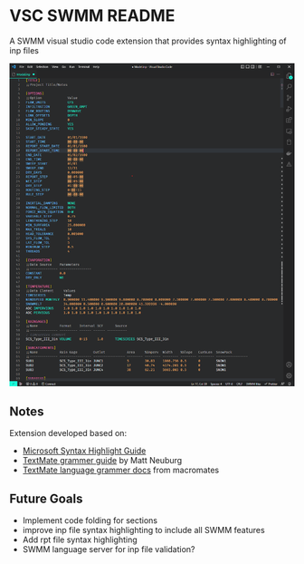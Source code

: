 # VSC SWMM README

A SWMM visual studio code extension that provides syntax highlighting of inp files

![Screenshot](images/SWMM_highlighting.png)

## Notes

Extension developed based on: 
* [Microsoft Syntax Highlight Guide](https://code.visualstudio.com/api/language-extensions/syntax-highlight-guide)
* [TextMate grammer guide](https://www.apeth.com/nonblog/stories/textmatebundle.html) by Matt Neuburg
* [TextMate language grammer docs](https://macromates.com/manual/en/language_grammars) from macromates

## Future Goals
* Implement code folding for sections
* improve inp file syntax highlighting to include all SWMM features
* Add rpt file syntax highlighting
* SWMM language server for inp file validation?